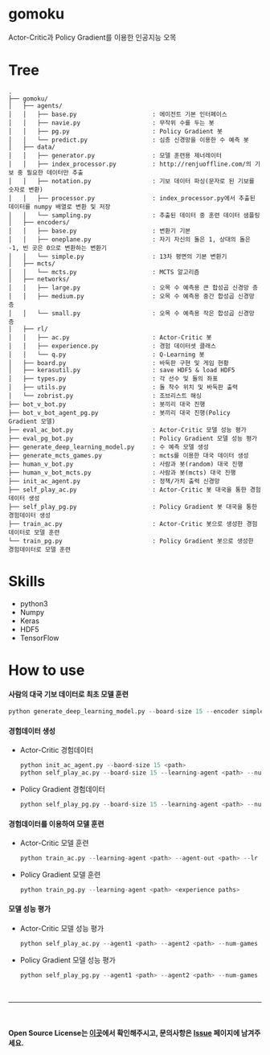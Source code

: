 # gomoku
Actor-Critic과 Policy Gradient를 이용한 인공지능 오목

# Tree
```
.
├── gomoku/
│   ├── agents/
│   │   ├── base.py                     : 에이전트 기본 인터페이스
│   │   ├── navie.py                    : 무작위 수를 두는 봇
│   │   ├── pg.py                       : Policy Gradient 봇
│   │   └── predict.py                  : 심층 신경망을 이용한 수 예측 봇
│   ├── data/
│   │   ├── generator.py                : 모델 훈련용 제너레이터
│   │   ├── index_processor.py          : http://renjuoffline.com/의 기보 중 필요한 데이터만 추출
│   │   ├── notation.py                 : 기보 데이터 파싱(문자로 된 기보를 숫자로 변환)
│   │   ├── processor.py                : index_processor.py에서 추출된 데이터를 numpy 배열로 변환 및 저장
│   │   └── sampling.py                 : 추출된 데이터 중 훈련 데이터 샘플링
│   ├── encoders/
│   │   ├── base.py                     : 변환기 기본
│   │   ├── oneplane.py                 : 자기 자신의 돌은 1, 상대의 돌은 -1, 빈 곳은 0으로 변환하는 변환기
│   │   └── simple.py                   : 13차 평면의 기본 변환기
│   ├── mcts/
│   │   └── mcts.py                     : MCTS 알고리즘
│   ├── networks/
│   │   ├── large.py                    : 오목 수 예측용 큰 합성곱 신경망 층
│   │   ├── medium.py                   : 오목 수 예측용 중간 합성곱 신경망 층
│   │   └── small.py                    : 오목 수 예측용 작은 합성곱 신경망 층
│   ├── rl/
│   │   ├── ac.py                       : Actor-Critic 봇
│   │   ├── experience.py               : 경험 데이터셋 클래스
│   │   └── q.py                        : Q-Learning 봇
│   ├── board.py                        : 바둑판 구현 및 게임 현황
│   ├── kerasutil.py                    : save HDF5 & load HDF5
│   ├── types.py                        : 각 선수 및 돌의 좌표
│   ├── utils.py                        : 돌 착수 위치 및 바둑판 출력
│   └── zobrist.py                      : 조브리스트 해싱
├── bot_v_bot.py                        : 봇끼리 대국 진행
├── bot_v_bot_agent_pg.py               : 봇끼리 대국 진행(Policy Gradient 모델)
├── eval_ac_bot.py                      : Actor-Critic 모델 성능 평가
├── eval_pg_bot.py                      : Policy Gradient 모델 성능 평가
├── generate_deep_learning_model.py     : 수 예측 모델 생성
├── generate_mcts_games.py              : mcts를 이용한 대국 데이터 생성
├── human_v_bot.py                      : 사람과 봇(random) 대국 진행
├── human_v_bot_mcts.py                 : 사람과 봇(mcts) 대국 진행
├── init_ac_agent.py                    : 정책/가치 출력 신경망
├── self_play_ac.py                     : Actor-Critic 봇 대국을 통한 경험데이터 생성
├── self_play_pg.py                     : Policy Gradient 봇 대국을 통한 경험데이터 생성
├── train_ac.py                         : Actor-Critic 봇으로 생성한 경험데이터로 모델 훈련
└── train_pg.py                         : Policy Gradient 봇으로 생성한 경험데이터로 모델 훈련
```

# Skills
- python3
- Numpy
- Keras
- HDF5
- TensorFlow

# How to use  
#### 사람의 대국 기보 데이터로 최초 모델 훈련
```python
python generate_deep_learning_model.py --board-size 15 --encoder simple --num-games None --epochs 5 --batch-size 512 --model-out deep_bot.h5
```
#### 경험데이터 생성
- Actor-Critic 경험데이터  
  ```python
  python init_ac_agent.py --baord-size 15 <path>
  python self_play_ac.py --board-size 15 --learning-agent <path> --num-games 5000 --experience-out <path>
  ```
- Policy Gradient 경험데이터  
  ```python
  python self_play_pg.py --board-size 15 --learning-agent <path> --num-games 5000 --experience-out <path>
  ```
#### 경험데이터를 이용하여 모델 훈련
- Actor-Critic 모델 훈련
  ```python
  python train_ac.py --learning-agent <path> --agent-out <path> --lr 0.01 --bs 32 <experience paths>
  ```
- Policy Gradient 모델 훈련
  ```python
  python train_pg.py --learning-agent <path> <experience paths>
  ```
#### 모델 성능 평가
- Actor-Critic 모델 성능 평가
  ```python
  python self_play_ac.py --agent1 <path> --agent2 <path> --num-games 100
  ```
- Policy Gradient 모델 성능 평가
  ```python
  python self_play_pg.py --agent1 <path> --agent2 <path> --num-games 100
  ```

<br>

---
  
<br>

#### Open Source License는 [이곳](NOTICE.md)에서 확인해주시고, 문의사항은 [Issue](https://github.com/IllIIIllll/gomoku/issues) 페이지에 남겨주세요.
